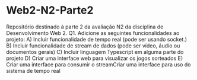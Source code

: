 # Web2-N2-Parte2
Repositório destinado à parte 2 da avaliação N2 da disciplina de Desenvolvimento Web 2. 
Q1. Adicione as seguintes funcionalidades ao projeto:
A) Incluir funcionalidade de tempo real (pode ser usando socket.)
B) Incluir funcionalidade de stream de dados (pode ser vídeo, áudio ou documentos gerais)
C) Incluir linguagem Typescript em alguma parte do projeto
D) Criar uma interface web para visualizar os jogos sorteados
E) Criar uma interface para consumir o streamCriar uma interface para uso do sistema de tempo real
